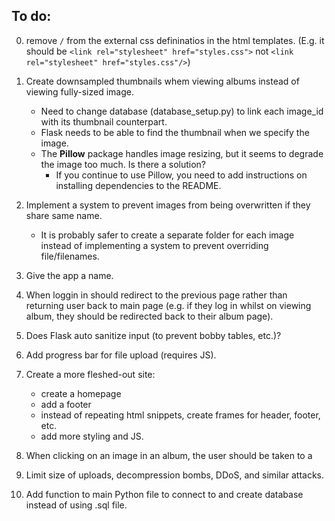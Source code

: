 ## To do:
0) remove `/` from the external css defininatios in the html templates. (E.g. it should be `<link rel="stylesheet" href="styles.css">` not `<link rel="stylesheet" href="styles.css"/>`)

1) Create downsampled thumbnails whem viewing albums instead of viewing fully-sized image.
    - Need to change database (database_setup.py) to link each image_id with its thumbnail counterpart.
    - Flask needs to be able to find the thumbnail when we specify the image.
    - The **Pillow** package handles image resizing, but it seems to degrade the image too much. Is there a solution?
        - If you continue to use Pillow, you need to add instructions on installing dependencies to the README.
2) Implement a system to prevent images from being overwritten if they share same name.
    - It is probably safer to create a separate folder for each image instead of implementing a system to prevent overriding file/filenames.
3) Give the app a name.
4) When loggin in should redirect to the previous page rather than returning user back to main page (e.g. if they log in whilst on viewing album, they should be redirected back to their album page).
5) Does Flask auto sanitize input (to prevent bobby tables, etc.)?
6) Add progress bar for file upload (requires JS).
7) Create a more fleshed-out site:
    - create a homepage
    - add a footer
    - instead of repeating html snippets, create frames for header, footer, etc.
    - add more styling and JS.
8) When clicking on an image in an album, the user should be taken to a 
9) Limit size of uploads, decompression bombs, DDoS, and similar attacks.
10) Add function to main Python file to connect to and create database instead of using .sql file.